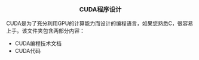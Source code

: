 ### <center>**CUDA程序设计**</center>

CUDA是为了充分利用GPU的计算能力而设计的编程语言，如果您熟悉C，很容易上手。该文件夹包含两部分内容：
* CUDA编程技术文档
* CUDA代码
